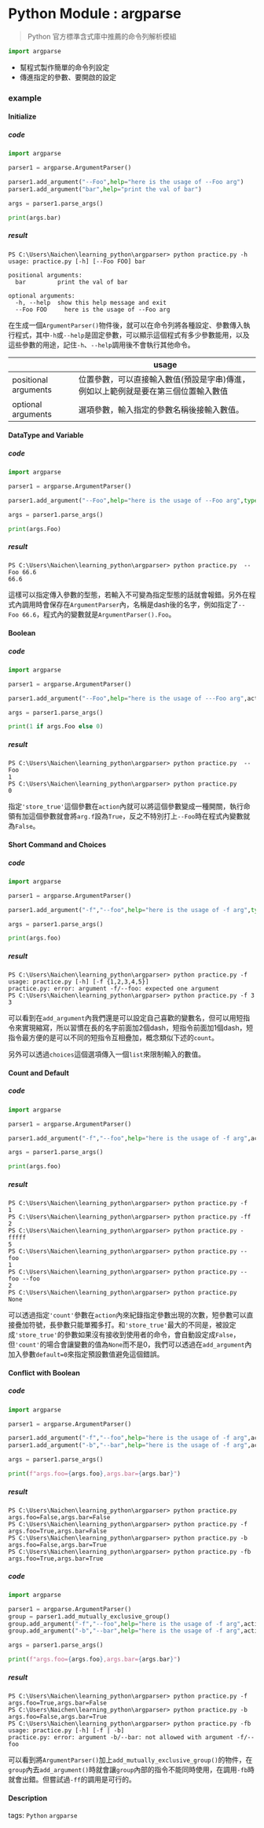 # Python Module : argparse

> Python 官方標準含式庫中推薦的命令列解析模組

``` python
import argparse
```

* 幫程式製作簡單的命令列設定
* 傳進指定的參數、要開啟的設定

### example

#### Initialize

##### code
```python
import argparse

parser1 = argparse.ArgumentParser()

parser1.add_argument("--Foo",help="here is the usage of --Foo arg")
parser1.add_argument("bar",help="print the val of bar")

args = parser1.parse_args()

print(args.bar)
```
##### result

```
PS C:\Users\Naichen\learning_python\argparser> python practice.py -h
usage: practice.py [-h] [--Foo FOO] bar

positional arguments:
  bar         print the val of bar

optional arguments:
  -h, --help  show this help message and exit
  --Foo FOO     here is the usage of --Foo arg    
```

在生成一個`ArgumentParser()`物件後，就可以在命令列將各種設定、參數傳入執行程式，其中`-h`或`--help`是固定參數，可以顯示這個程式有多少參數能用，以及這些參數的用途，記住`-h`、`--help`調用後不會執行其他命令。


|                           | usage    |
|           -------         | -------- |
|   positional arguments    | 位置參數，可以直接輸入數值(預設是字串)傳進，例如以上範例就是要在第三個位置輸入數值 |
|    optional arguments     | 選項參數，輸入指定的參數名稱後接輸入數值。   |

#### DataType and Variable

##### code
```python
import argparse

parser1 = argparse.ArgumentParser()

parser1.add_argument("--Foo",help="here is the usage of --Foo arg",type=float)

args = parser1.parse_args()

print(args.Foo)
```
##### result

```
PS C:\Users\Naichen\learning_python\argparser> python practice.py  --Foo 66.6
66.6 
```

這樣可以指定傳入參數的型態，若輸入不可變為指定型態的話就會報錯。另外在程式內調用時會保存在`ArgumentParser`內，名稱是dash後的名字，例如指定了`--Foo 66.6`，程式內的變數就是`ArgumentParser().Foo`。

#### Boolean

##### code
```python
import argparse

parser1 = argparse.ArgumentParser()

parser1.add_argument("--Foo",help="here is the usage of ---Foo arg",action='store_true')

args = parser1.parse_args()

print(1 if args.Foo else 0)
```
##### result

```
PS C:\Users\Naichen\learning_python\argparser> python practice.py  --Foo
1
PS C:\Users\Naichen\learning_python\argparser> python practice.py     
0
```

指定`'store_true'`這個參數在`action`內就可以將這個參數變成一種開關，執行命領有加這個參數就會將`arg.f`設為`True`，反之不特別打上`--Foo`時在程式內變數就為`False`。

#### Short Command and Choices

##### code
```python
import argparse

parser1 = argparse.ArgumentParser()

parser1.add_argument("-f","--foo",help="here is the usage of -f arg",type=int,choices=[1,2,3,4,5])

args = parser1.parse_args()

print(args.foo)
```
##### result

```
PS C:\Users\Naichen\learning_python\argparser> python practice.py -f  
usage: practice.py [-h] [-f {1,2,3,4,5}]
practice.py: error: argument -f/--foo: expected one argument
PS C:\Users\Naichen\learning_python\argparser> python practice.py -f 3
3
```

可以看到在`add_argument`內我們還是可以設定自己喜歡的變數名，但可以用短指令來實現縮寫，所以習慣在長的名字前面加2個dash，短指令前面加1個dash，短指令最方便的是可以不同的短指令互相疊加，概念類似下述的`count`。

另外可以透過`choices`這個選項傳入一個`list`來限制輸入的數值。

#### Count and Default

##### code
```python
import argparse

parser1 = argparse.ArgumentParser()

parser1.add_argument("-f","--foo",help="here is the usage of -f arg",action='count')

args = parser1.parse_args()

print(args.foo)
```
##### result
```
PS C:\Users\Naichen\learning_python\argparser> python practice.py -f   
1
PS C:\Users\Naichen\learning_python\argparser> python practice.py -ff
2
PS C:\Users\Naichen\learning_python\argparser> python practice.py -fffff
5
PS C:\Users\Naichen\learning_python\argparser> python practice.py --foo 
1
PS C:\Users\Naichen\learning_python\argparser> python practice.py --foo --foo
2
PS C:\Users\Naichen\learning_python\argparser> python practice.py
None
```

可以透過指定`'count'`參數在`action`內來紀錄指定參數出現的次數，短參數可以直接疊加符號，長參數只能單獨多打。和`'store_true'`最大的不同是，被設定成`'store_true'`的參數如果沒有接收到使用者的命令，會自動設定成`False`，但`'count'`的場合會讓變數的值為`None`而不是0，我們可以透過在`add_argument`內加入參數`default=0`來指定預設數值避免這個錯誤。

#### Conflict with Boolean

##### code
```python
import argparse

parser1 = argparse.ArgumentParser()

parser1.add_argument("-f","--foo",help="here is the usage of -f arg",action='store_true')
parser1.add_argument("-b","--bar",help="here is the usage of -f arg",action='store_true')

args = parser1.parse_args()

print(f"args.foo={args.foo},args.bar={args.bar}")
```
##### result
```
PS C:\Users\Naichen\learning_python\argparser> python practice.py
args.foo=False,args.bar=False
PS C:\Users\Naichen\learning_python\argparser> python practice.py -f
args.foo=True,args.bar=False
PS C:\Users\Naichen\learning_python\argparser> python practice.py -b
args.foo=False,args.bar=True
PS C:\Users\Naichen\learning_python\argparser> python practice.py -fb
args.foo=True,args.bar=True
```

##### code
```python
import argparse

parser1 = argparse.ArgumentParser()
group = parser1.add_mutually_exclusive_group()
group.add_argument("-f","--foo",help="here is the usage of -f arg",action='store_true')
group.add_argument("-b","--bar",help="here is the usage of -f arg",action='store_true')

args = parser1.parse_args()

print(f"args.foo={args.foo},args.bar={args.bar}")
```
##### result
```
PS C:\Users\Naichen\learning_python\argparser> python practice.py -f 
args.foo=True,args.bar=False
PS C:\Users\Naichen\learning_python\argparser> python practice.py -b 
args.foo=False,args.bar=True
PS C:\Users\Naichen\learning_python\argparser> python practice.py -fb
usage: practice.py [-h] [-f | -b]
practice.py: error: argument -b/--bar: not allowed with argument -f/--foo
```

可以看到將`ArgumentParser()`加上`add_mutually_exclusive_group()`的物件，在`group`內去`add_argument()`時就會讓`group`內部的指令不能同時使用，在調用`-fb`時就會出錯。但嘗試過`-ff`的調用是可行的。

#### Description



tags: `Python` `argparse`

